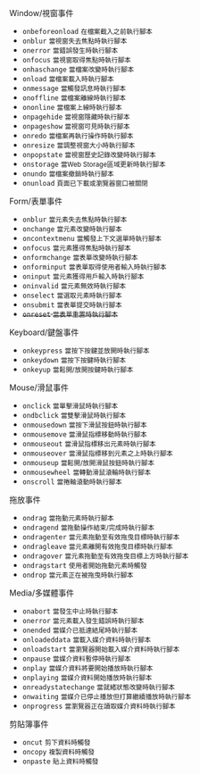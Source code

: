 Window/視窗事件
- `onbeforeonload` <small>在檔案截入之前執行腳本</small>
- `onblur` <small>當視窗失去焦點時執行腳本</small>
- `onerror` <small>當錯誤發生時執行腳本</small>
- `onfocus` <small>當視窗取得焦點時執行腳本</small>
- `onhaschange` <small>當檔案改變時執行腳本</small>
- `onload` <small>當檔案載入時執行腳本</small>
- `onmessage` <small>當觸發訊息時執行腳本</small>
- `onoffline` <small>當檔案離線時執行腳本</small>
- `ononline` <small>當檔案上線時執行腳本</small>
- `onpagehide` <small>當視窗隱藏時執行腳本</small>
- `onpageshow` <small>當視窗可見時執行腳本</small>
- `onredo` <small>當檔案再執行操作時執行腳本</small>
- `onresize` <small>當調整視窗大小時執行腳本</small>
- `onpopstate` <small>當視窗歷史記錄改變時執行腳本</small>
- `onstorage` <small>當Web Storage區域更新時執行腳本</small>
- `onundo` <small>當檔案撤銷時執行腳本</small>
- `onunload` <small>頁面已下載或瀏覽器窗口被關閉</small>

Form/表單事件
- `onblur` <small>當元素失去焦點時執行腳本</small>
- `onchange` <small>當元素改變時執行腳本</small>
- `oncontextmenu` <small>當觸發上下文選單時執行腳本</small>
- `onfocus` <small>當元素獲得焦點時執行腳本</small>
- `onformchange` <small>當表單改變時執行腳本</small>
- `onforminput` <small>當表單取得使用者輸入時執行腳本</small>
- `oninput` <small>當元素獲得用戶輸入時執行腳本</small>
- `oninvalid` <small>當元素無效時執行腳本</small>
- `onselect` <small>當選取元素時執行腳本</small>
- `onsubmit` <small>當表單提交時執行腳本</small>
- <s>`onreset` <small>當表單重置時執行腳本</small></s>

Keyboard/鍵盤事件
- `onkeypress` <small>當按下按鍵並放開時執行腳本</small>
- `onkeydown` <small>當按下按鍵時執行腳本</small>
- `onkeyup` <small>當鬆開/放開按鍵時執行腳本</small>

Mouse/滑鼠事件
- `onclick` <small>當單擊滑鼠時執行腳本</small>
- `ondbclick` <small>當雙擊滑鼠時執行腳本</small>
- `onmousedown` <small>當按下滑鼠按鈕時執行腳本</small>
- `onmousemove` <small>當滑鼠指標移動時執行腳本</small>
- `onmouseout` <small>當滑鼠指標移出元素時執行腳本</small>
- `onmouseover` <small>當滑鼠指標移到元素之上時執行腳本</small>
- `onmouseup` <small>當鬆開/放開滑鼠按鈕時執行腳本</small>
- `onmousewheel` <small>當轉動滑鼠滾輪時執行腳本</small>
- `onscroll` <small>當捲軸滾動時執行腳本</small>

拖放事件
- `ondrag` <small>當拖動元素時執行腳本</small>
- `ondragend` <small>當拖動操作結束/完成時執行腳本</small>
- `ondragenter` <small>當元素拖動至有效拖曳目標時執行腳本</small>
- `ondragleave` <small>當元素離開有效拖曳目標時執行腳本</small>
- `ondragover` <small>當元素拖動至有效拖曳目標上方時執行腳本</small>
- `ondragstart` <small>使用者開始拖動元素時觸發</small>
- `ondrop` <small>當元素正在被拖曳時執行腳本</small>

Media/多媒體事件
- `onabort` <small>當發生中止時執行腳本</small>
- `onerror` <small>當元素載入發生錯誤時執行腳本</small>
- `onended` <small>當媒介已抵達結尾時執行腳本</small>
- `onloadeddata` <small>當載入媒介資料時執行腳本</small>
- `onloadstart` <small>當瀏覽器開始載入媒介資料時執行腳本</small>
- `onpause` <small>當媒介資料暫停時執行腳本</small>
- `onplay` <small>當媒介資料將要開始播放時執行腳本</small>
- `onplaying` <small>當媒介資料開始播放時執行腳本</small>
- `onreadystatechange` <small>當就緒狀態改變時執行腳本</small>
- `onwaiting` <small>當媒介已停止播放但打算繼續播放時執行腳本</small>
- `onprogress` <small>當瀏覽器正在讀取媒介資料時執行腳本</small>

剪貼簿事件
- `oncut` <small>剪下資料時觸發</small>
- `oncopy` <small>複製資料時觸發</small>
- `onpaste` <small>貼上資料時觸發</small>